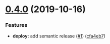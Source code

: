 # [0.4.0](https://github.com/zwimlo/gatsby-source-zwimlo/compare/v0.3.2...v0.4.0) (2019-10-16)


### Features

* **deploy:** add semantic release ([#1](https://github.com/zwimlo/gatsby-source-zwimlo/issues/1)) ([cfa4eb7](https://github.com/zwimlo/gatsby-source-zwimlo/commit/cfa4eb7e8469afb1ee5695b7e8b4323071a0d317))
